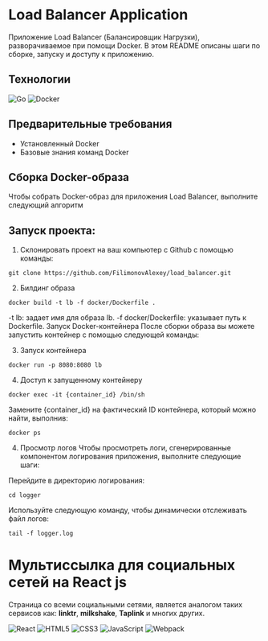 # Load Balancer Application

Приложение Load Balancer (Балансировщик Нагрузки), разворачиваемое при помощи Docker. В этом README описаны шаги по сборке, запуску и доступу к приложению.

## Технологии
![Go](https://img.shields.io/badge/go-%2300ADD8.svg?style=for-the-badge&logo=go&logoColor=white)
![Docker](https://img.shields.io/badge/docker-%230db7ed.svg?style=for-the-badge&logo=docker&logoColor=white)

## Предварительные требования

- Установленный Docker
- Базовые знания команд Docker

## Сборка Docker-образа

Чтобы собрать Docker-образ для приложения Load Balancer, выполните следующий алгоритм

## Запуск проекта:
1) Склонировать проект на ваш компьютер с Github с помощью команды:
```
git clone https://github.com/FilimonovAlexey/load_balancer.git
```

2) Билдинг образа
```
docker build -t lb -f docker/Dockerfile .
```

-t lb: задает имя для образа lb.
-f docker/Dockerfile: указывает путь к Dockerfile.
Запуск Docker-контейнера
После сборки образа вы можете запустить контейнер с помощью следующей команды:

3) Запуск контейнера
```
docker run -p 8080:8080 lb
```

4) Доступ к запущенному контейнеру
```
docker exec -it {container_id} /bin/sh
```

Замените {container_id} на фактический ID контейнера, который можно найти, выполнив:
```
docker ps
```

4) Просмотр логов
Чтобы просмотреть логи, сгенерированные компонентом логирования приложения, выполните следующие шаги:

Перейдите в директорию логирования:
```
cd logger
```

Используйте следующую команду, чтобы динамически отслеживать файл логов:
```
tail -f logger.log
```


# Мультиссылка для социальных сетей на React js

Страница со всеми социальными сетями, является аналогом таких сервисов как: **linktr**, **milkshake**, **Taplink** и многих других.


![React](https://img.shields.io/badge/-React-61daf8?logo=react&logoColor=black)
![HTML5](https://img.shields.io/badge/-HTML5-e34f26?logo=html5&logoColor=white)
![CSS3](https://img.shields.io/badge/-CSS3-1572b6?logo=css3&logoColor=white)
![JavaScript](https://img.shields.io/badge/-JavaScript-f7df1e?logo=javaScript&logoColor=black)
![Webpack](https://img.shields.io/badge/-Webpack-99d6f8?logo=webpack&logoColor=black)
